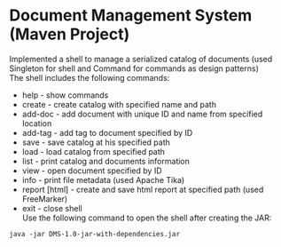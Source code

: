 # Document Management System (Maven Project)
Implemented a shell to manage a serialized catalog of documents (used Singleton for shell and Command for commands as design patterns)  
The shell includes the following commands:  
 - help - show commands  
 - create <name> <path> - create catalog with specified name and path  
 - add-doc <id> <name> <location> - add document with unique ID and name from specified location  
 - add-tag <id> <key> <value> - add tag to document specified by ID  
 - save - save catalog at his specified path  
 - load <path> - load catalog from specified path  
 - list - print catalog and documents information  
 - view <id> - open document specified by ID  
 - info <path> - print file metadata (used Apache Tika)  
 - report [html] <path> - create and save html report at specified path (used FreeMarker)  
 - exit - close shell  
Use the following command to open the shell after creating the JAR:  
```
java -jar DMS-1.0-jar-with-dependencies.jar
```
